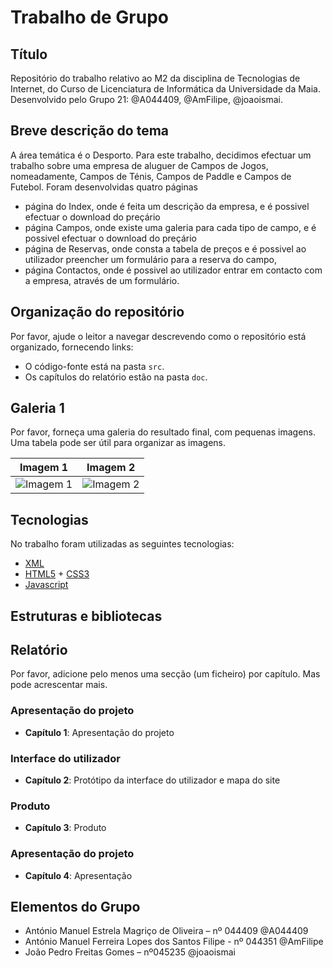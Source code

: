 # Trabalho de Grupo

## Título
Repositório do trabalho relativo ao M2 da disciplina de Tecnologias de Internet, do Curso de Licenciatura de Informática da Universidade da Maia. 
Desenvolvido pelo Grupo 21: 
@A044409, @AmFilipe, @joaoismai.

## Breve descrição do tema
A área temática é o Desporto. Para este trabalho, decidimos efectuar um trabalho sobre uma empresa de aluguer de Campos de Jogos, nomeadamente, Campos de Ténis, Campos de Paddle e Campos de Futebol. Foram desenvolvidas quatro páginas
- página do Index, onde é feita um descrição da empresa, e é possivel efectuar o download do preçário
- página Campos, onde existe uma galeria para cada tipo de campo, e é possivel efectuar o download do preçário
- página de Reservas, onde consta a tabela de preços e é possivel ao utilizador preencher um formulário para a reserva do campo,
- página Contactos, onde é possivel ao utilizador entrar em contacto com a empresa, através de um formulário.

## Organização do repositório
Por favor, ajude o leitor a navegar descrevendo como o repositório está organizado, fornecendo links:

- O código-fonte está na pasta `src`.
- Os capítulos do relatório estão na pasta `doc`.

## Galeria 1
Por favor, forneça uma galeria do resultado final, com pequenas imagens. Uma tabela pode ser útil para organizar as imagens.

| Imagem 1 | Imagem 2 |
| -------- | -------- |
| ![Imagem 1](link_imagem_1) | ![Imagem 2](link_da_imagem_2) |

## Tecnologias
No trabalho foram utilizadas as seguintes tecnologias:

- [XML](https://www.w3schools.com/xml/)
- [HTML5](https://developer.mozilla.org/en-US/docs/Web/Guide/HTML/HTML5) + [CSS3](https://developer.mozilla.org/en-US/docs/Web/CSS/CSS3)
- [Javascript](https://developer.mozilla.org/en-US/docs/Web/JavaScript)

## Estruturas e bibliotecas


## Relatório
Por favor, adicione pelo menos uma secção (um ficheiro) por capítulo. Mas pode acrescentar mais.

### Apresentação do projeto
- **Capítulo 1**: Apresentação do projeto

### Interface do utilizador
- **Capítulo 2**: Protótipo da interface do utilizador e mapa do site

### Produto
- **Capítulo 3**: Produto

### Apresentação do projeto
- **Capítulo 4**: Apresentação

## Elementos do Grupo
- António Manuel Estrela Magriço de Oliveira – nº 044409 @A044409
- António Manuel Ferreira Lopes dos Santos Filipe - nº 044351 @AmFilipe
- João Pedro Freitas Gomes – nº045235 @joaoismai
